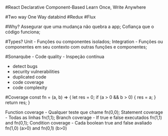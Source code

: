 #React
Declarative
Component-Based
Learn Once, Write Anywhere

#Two way One Way databind
#Redux
#Flux


#Why?
Assegurar que uma mudança não quebra a app;
Cofiança que o código funciona;

#Types?
Unit - Funções ou componentes isolados;
Integration - Funções ou componentes em seu contexto com outras funções e componentes;

#Sonarqube - Code quality - Inspeção contínua
* detect bugs
* security vulnerabilities 
* duplicated code
* code coverage
* code complexity

#Coverage
const fn = (a, b) => {
    let res = 0;
    if (a > 0 && b > 0) {
        res = a;
    }
    return res;
}

Function coverage - Qualquer teste que chame fn(0,0);
Statement coverage - Todas as linhas fn(1,1);
Branch coverage -  If true e false executados fn(1,1) and fn(0,1);
Condition coverage -  Cada boolean true and false avaliado fn(1,0) (a>0) and fn(0,1) (b>0)